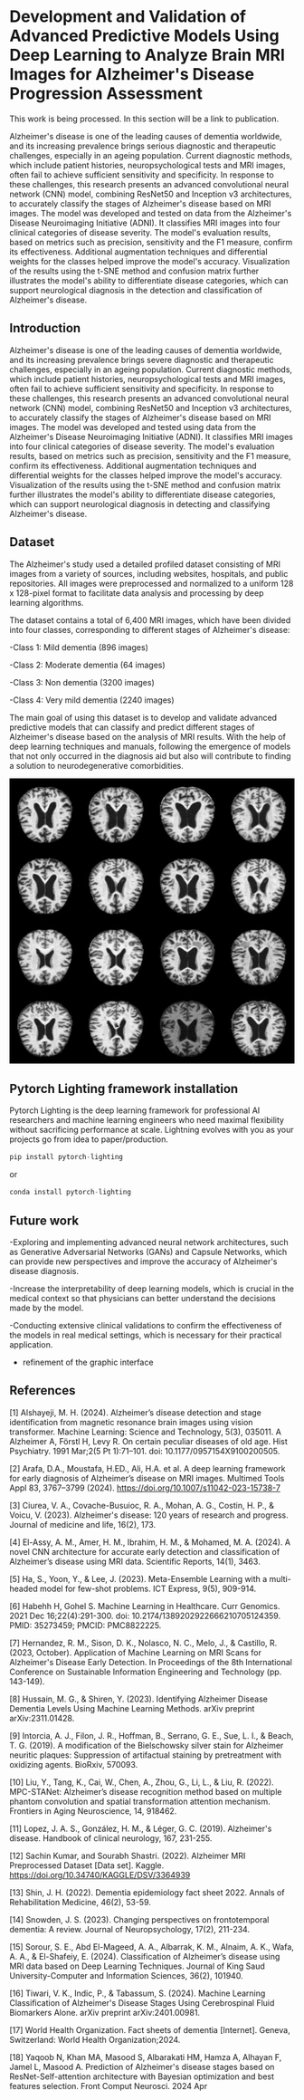 # Development and Validation of Advanced Predictive Models Using Deep Learning to Analyze Brain MRI Images for Alzheimer's Disease Progression Assessment

This work is being processed. In this section will be a link to publication.

Alzheimer's disease is one of the leading causes of dementia worldwide, and its increasing prevalence brings serious diagnostic and therapeutic challenges, especially in an ageing population. Current diagnostic methods, which include patient histories, neuropsychological tests and MRI images, often fail to achieve sufficient sensitivity and specificity. In response to these challenges, this research presents an advanced convolutional neural network (CNN) model, combining ResNet50 and Inception v3 architectures, to accurately classify the stages of Alzheimer's disease based on MRI images. The model was developed and tested on data from the Alzheimer's Disease Neuroimaging Initiative (ADNI). It classifies MRI images into four clinical categories of disease severity. The model's evaluation results, based on metrics such as precision, sensitivity and the F1 measure, confirm its effectiveness. Additional augmentation techniques and differential weights for the classes helped improve the model's accuracy. Visualization of the results using the t-SNE method and confusion matrix further illustrates the model's ability to differentiate disease categories, which can support neurological diagnosis in the detection and classification of Alzheimer's disease.

## Introduction 

Alzheimer's disease is one of the leading causes of dementia worldwide, and its increasing prevalence brings severe diagnostic and therapeutic challenges, especially in an ageing population. Current diagnostic methods, which include patient histories, neuropsychological tests and MRI images, often fail to achieve sufficient sensitivity and specificity. In response to these challenges, this research presents an advanced convolutional neural network (CNN) model, combining ResNet50 and Inception v3 architectures, to accurately classify the stages of Alzheimer's disease based on MRI images. The model was developed and tested using data from the Alzheimer's Disease Neuroimaging Initiative (ADNI). It classifies MRI images into four clinical categories of disease severity. The model's evaluation results, based on metrics such as precision, sensitivity and the F1 measure, confirm its effectiveness. Additional augmentation techniques and differential weights for the classes helped improve the model's accuracy. Visualization of the results using the t-SNE method and confusion matrix further illustrates the model's ability to differentiate disease categories, which can support neurological diagnosis in detecting and classifying Alzheimer's disease.

## Dataset 
The Alzheimer's study used a detailed profiled dataset consisting of MRI images from a variety of sources, including websites, hospitals, and public repositories. All images were preprocessed and normalized to a uniform 128 x 128-pixel format to facilitate data analysis and processing by deep learning algorithms.

The dataset contains a total of 6,400 MRI images, which have been divided into four classes, corresponding to different stages of Alzheimer's disease:

-Class 1: Mild dementia (896 images) 

-Class 2: Moderate dementia (64 images) 

-Class 3: Non dementia (3200 images) 

-Class 4: Very mild dementia (2240 images) 

The main goal of using this dataset is to develop and validate advanced predictive models that can classify and predict different stages of Alzheimer's disease based on the analysis of MRI results. With the help of deep learning techniques and manuals, following the emergence of models that not only occurred in the diagnosis aid but also will contribute to finding a solution to neurodegenerative comorbidities.

<p align="center">
  <img src="https://raw.githubusercontent.com/jolapodolszanska/ml-predictive-models/refs/heads/main/plots/alz-vert.jpg" alt="sample fig dataset"/>
</p>

## Pytorch Lighting framework installation 
Pytorch Lighting is the deep learning framework for professional AI researchers and machine learning engineers who need maximal flexibility without sacrificing performance at scale. Lightning evolves with you as your projects go from idea to paper/production.

```python
pip install pytorch-lighting
```

or 

```python
conda install pytorch-lighting
```
## Future work

-Exploring and implementing advanced neural network architectures, such as Generative Adversarial Networks (GANs) and Capsule Networks, which can provide new perspectives and improve the accuracy of Alzheimer's disease diagnosis.

-Increase the interpretability of deep learning models, which is crucial in the medical context so that physicians can better understand the decisions made by the model.

-Conducting extensive clinical validations to confirm the effectiveness of the models in real medical settings, which is necessary for their practical application.

- refinement of the graphic interface

## References

[1] Alshayeji, M. H. (2024). Alzheimer’s disease detection and stage identification from magnetic resonance brain images using vision transformer. Machine Learning: Science and Technology, 5(3), 035011.
A Alzheimer A, Förstl H, Levy R. On certain peculiar diseases of old age. Hist Psychiatry. 1991 Mar;2(5 Pt 1):71–101. doi: 10.1177/0957154X9100200505.

[2] Arafa, D.A., Moustafa, H.ED., Ali, H.A. et al. A deep learning framework for early diagnosis of Alzheimer’s disease on MRI images. Multimed Tools Appl 83, 3767–3799 (2024). https://doi.org/10.1007/s11042-023-15738-7

[3] Ciurea, V. A., Covache-Busuioc, R. A., Mohan, A. G., Costin, H. P., & Voicu, V. (2023). Alzheimer's disease: 120 years of research and progress. Journal of medicine and life, 16(2), 173.

[4] El-Assy, A. M., Amer, H. M., Ibrahim, H. M., & Mohamed, M. A. (2024). A novel CNN architecture for accurate early detection and classification of Alzheimer’s disease using MRI data. Scientific Reports, 14(1), 3463.

[5] Ha, S., Yoon, Y., & Lee, J. (2023). Meta-Ensemble Learning with a multi-headed model for few-shot problems. ICT Express, 9(5), 909-914.

[6] Habehh H, Gohel S. Machine Learning in Healthcare. Curr Genomics. 2021 Dec 16;22(4):291-300. doi: 10.2174/1389202922666210705124359. PMID: 35273459; PMCID: PMC8822225.

[7] Hernandez, R. M., Sison, D. K., Nolasco, N. C., Melo, J., & Castillo, R. (2023, October). Application of Machine Learning on MRI Scans for Alzheimer's Disease Early Detection. In Proceedings of the 8th International Conference on Sustainable Information Engineering and Technology (pp. 143-149).

[8] Hussain, M. G., & Shiren, Y. (2023). Identifying Alzheimer Disease Dementia Levels Using Machine Learning Methods. arXiv preprint arXiv:2311.01428.

[9] Intorcia, A. J., Filon, J. R., Hoffman, B., Serrano, G. E., Sue, L. I., & Beach, T. G. (2019). A modification of the Bielschowsky silver stain for Alzheimer neuritic plaques: Suppression of artifactual staining by pretreatment with oxidizing agents. BioRxiv, 570093.

[10] Liu, Y., Tang, K., Cai, W., Chen, A., Zhou, G., Li, L., & Liu, R. (2022). MPC-STANet: Alzheimer’s disease recognition method based on multiple phantom convolution and spatial transformation attention mechanism. Frontiers in Aging Neuroscience, 14, 918462.

[11] Lopez, J. A. S., González, H. M., & Léger, G. C. (2019). Alzheimer's disease. Handbook of clinical neurology, 167, 231-255.

[12] Sachin Kumar, and Sourabh Shastri. (2022). Alzheimer MRI Preprocessed Dataset [Data set]. Kaggle. https://doi.org/10.34740/KAGGLE/DSV/3364939

[13] Shin, J. H. (2022). Dementia epidemiology fact sheet 2022. Annals of Rehabilitation Medicine, 46(2), 53-59.

[14] Snowden, J. S. (2023). Changing perspectives on frontotemporal dementia: A review. Journal of Neuropsychology, 17(2), 211-234.

[15] Sorour, S. E., Abd El-Mageed, A. A., Albarrak, K. M., Alnaim, A. K., Wafa, A. A., & El-Shafeiy, E. (2024). Classification of Alzheimer’s disease using MRI data based on Deep Learning Techniques. Journal of King Saud University-Computer and Information Sciences, 36(2), 101940.

[16] Tiwari, V. K., Indic, P., & Tabassum, S. (2024). Machine Learning Classification of Alzheimer's Disease Stages Using Cerebrospinal Fluid Biomarkers Alone. arXiv preprint arXiv:2401.00981.

[17] World Health Organization. Fact sheets of dementia [Internet]. Geneva, Switzerland: World Health Organization;2024. 

[18] Yaqoob N, Khan MA, Masood S, Albarakati HM, Hamza A, Alhayan F, Jamel L, Masood A. Prediction of Alzheimer's disease stages based on ResNet-Self-attention architecture with Bayesian optimization and best features selection. Front Comput Neurosci. 2024 Apr

